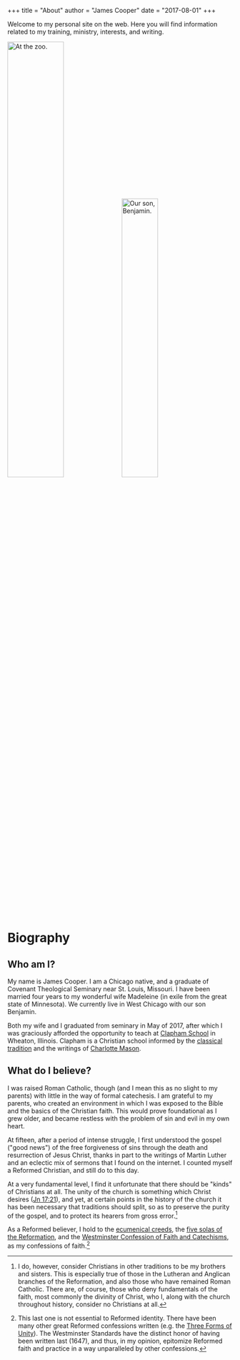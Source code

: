 +++
title = "About"
author = "James Cooper"
date = "2017-08-01"
+++

Welcome to my personal site on the web. Here you will find information related to my training, ministry, interests, and writing.

<img src=/images/zoo_photo.jpg alt="At the zoo." width=50%> <img src=/images/Benjamin.jpg alt="Our son, Benjamin." width=40%>

# Biography

## Who am I?

My name is James Cooper. I am a Chicago native, and a graduate of Covenant Theological Seminary near St. Louis, Missouri. I have been married four years to my wonderful wife Madeleine (in exile from the great state of Minnesota). We currently live in West Chicago with our son Benjamin.

Both my wife and I graduated from seminary in May of 2017, after which I was graciously afforded the opportunity to teach at [Clapham School](http://claphamschool.org/) in Wheaton, Illinois. Clapham is a Christian school informed by the [classical tradition](https://www.amazon.com/Liberal-Arts-Tradition-Philosophy-Christian/dp/1600512259) and the writings of [Charlotte Mason](https://www.amblesideonline.org/WhatIsCM.shtml).

## What do I believe?

I was raised Roman Catholic, though (and I mean this as no slight to my parents) with little in the way of formal catechesis. I am grateful to my parents, who created an environment in which I was exposed to the Bible and the basics of the Christian faith. This would prove foundational as I grew older, and became restless with the problem of sin and evil in my own heart.

At fifteen, after a period of intense struggle, I first understood the gospel ("good news") of the free forgiveness of sins through the death and resurrection of Jesus Christ, thanks in part to the writings of Martin Luther and an eclectic mix of sermons that I found on the internet. I counted myself a Reformed Christian, and still do to this day.

At a very fundamental level, I find it unfortunate that there should be "kinds" of Christians at all. The unity of the church is something which Christ desires ([Jn 17:21](https://www.biblegateway.com/passage/?search=John%2017:21)), and yet, at certain points in the history of the church it has been necessary that traditions should split, so as to preserve the purity of the gospel, and to protect its hearers from gross error.[^1]

As a Reformed believer, I hold to the [ecumenical creeds](http://bookofconcord.org/creeds.php), the [five solas of the Reformation](http://www.theopedia.com/five-solas), and the [Westminster Confession of Faith and Catechisms](http://www.pcaac.org/resources/wcf/), as my confessions of faith.[^2]

[^1]: I do, however, consider Christians in other traditions to be my brothers and sisters. This is especially true of those in the Lutheran and Anglican branches of the Reformation, and also those who have remained Roman Catholic. There are, of course, those who deny fundamentals of the faith, most commonly the divinity of Christ, who I, along with the church throughout history, consider no Christians at all.

[^2]: This last one is not essential to Reformed identity. There have been many other great Reformed confessions written (e.g. the [Three Forms of Unity](https://www.urcna.org/1651/custom/24288)). The Westminster Standards have the distinct honor of having been written last (1647), and thus, in my opinion, epitomize Reformed faith and practice in a way unparalleled by other confessions.
